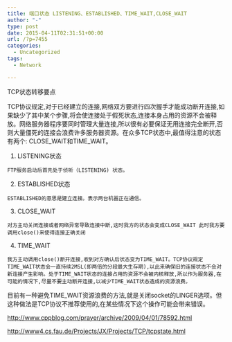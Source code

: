 ```yaml
---
title: 端口状态 LISTENING、ESTABLISHED、TIME_WAIT,CLOSE_WAIT
author: "-"
type: post
date: 2015-04-11T02:31:51+00:00
url: /?p=7455
categories:
  - Uncategorized
tags:
  - Network

---
```

TCP状态转移要点
  
TCP协议规定,对于已经建立的连接,网络双方要进行四次握手才能成功断开连接,如果缺少了其中某个步骤,将会使连接处于假死状态,连接本身占用的资源不会被释放。网络服务器程序要同时管理大量连接,所以很有必要保证无用连接完全断开,否则大量僵死的连接会浪费许多服务器资源。在众多TCP状态中,最值得注意的状态有两个: CLOSE_WAIT和TIME_WAIT。

  1. LISTENING状态
  
    FTP服务启动后首先处于侦听（LISTENING) 状态。 
  2. ESTABLISHED状态
  
    ESTABLISHED的意思是建立连接。表示两台机器正在通信。

  3. CLOSE_WAIT
  
    对方主动关闭连接或者网络异常导致连接中断,这时我方的状态会变成CLOSE_WAIT 此时我方要调用close()来使得连接正确关闭

  4. TIME_WAIT
  
    我方主动调用close()断开连接,收到对方确认后状态变为TIME_WAIT。TCP协议规定TIME_WAIT状态会一直持续2MSL(即两倍的分段最大生存期),以此来确保旧的连接状态不会对新连接产生影响。处于TIME_WAIT状态的连接占用的资源不会被内核释放,所以作为服务器,在可能的情况下,尽量不要主动断开连接,以减少TIME_WAIT状态造成的资源浪费。

目前有一种避免TIME_WAIT资源浪费的方法,就是关闭socket的LINGER选项。但这种做法是TCP协议不推荐使用的,在某些情况下这个操作可能会带来错误。

http://www.cppblog.com/prayer/archive/2009/04/01/78592.html
  
http://www4.cs.fau.de/Projects/JX/Projects/TCP/tcpstate.html